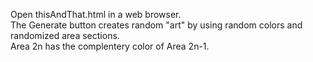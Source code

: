 Open thisAndThat.html in a web browser.  
The Generate button creates random "art" by using random colors and randomized area sections.  
Area 2n has the complentery color of Area 2n-1.
